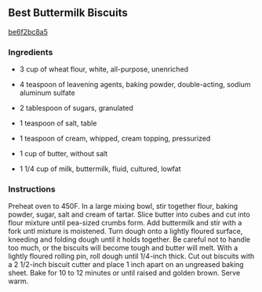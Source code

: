 ## Best Buttermilk Biscuits

[be6f2bc8a5](http://www.food.com/recipe/best-buttermilk-biscuits-355020)

### Ingredients

 - 3 cup of wheat flour, white, all-purpose, unenriched

 - 4 teaspoon of leavening agents, baking powder, double-acting, sodium aluminum sulfate

 - 2 tablespoon of sugars, granulated

 - 1 teaspoon of salt, table

 - 1 teaspoon of cream, whipped, cream topping, pressurized

 - 1 cup of butter, without salt

 - 1 1/4 cup of milk, buttermilk, fluid, cultured, lowfat

### Instructions

Preheat oven to 450F. In a large mixing bowl, stir together flour, baking powder, sugar, salt and cream of tartar. Slice butter into cubes and cut into flour mixture until pea-sized crumbs form. Add buttermilk and stir with a fork untl mixture is moistened. Turn dough onto a lightly floured surface, kneeding and folding dough until it holds together. Be careful not to handle too much, or the biscuits will become tough and butter will melt. With a lightly floured rolling pin, roll dough until 1/4-inch thick. Cut out biscuits with a 2 1/2-inch biscuit cutter and place 1 inch apart on an ungreased baking sheet. Bake for 10 to 12 minutes or until raised and golden brown. Serve warm.